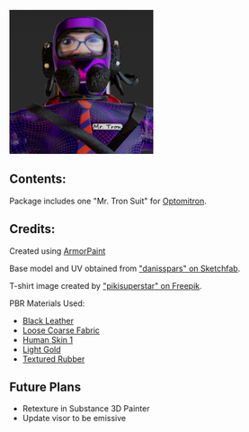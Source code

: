 ![Mr Tron Suit Image](icon.png)

## Contents:

Package includes one "Mr. Tron Suit" for [Optomitron](https://www.twitch.tv/optomitron).

## Credits:
Created using [ArmorPaint](https://armorpaint.org/)

Base model and UV obtained from ["danisspars" on Sketchfab](https://skfb.ly/oO6UV).

T-shirt image created by ["pikisuperstar" on Freepik](https://www.freepik.com/free-vector/gradient-grid-background_49600446.htm).

PBR Materials Used:

 * [Black Leather](https://freepbr.com/materials/black-leather-pbr/)
 * [Loose Coarse Fabric](https://freepbr.com/materials/loose-coarse-fabric/)
 * [Human Skin 1](https://freepbr.com/materials/human-skin1/)
 * [Light Gold](https://freepbr.com/materials/light-gold-pbr-metal-material/)
 * [Textured Rubber](https://freepbr.com/materials/textured-rubber-pbr-material/)

## Future Plans

* Retexture in Substance 3D Painter
* Update visor to be emissive
